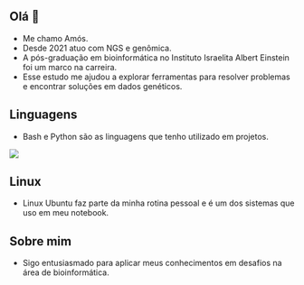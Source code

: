 ## Olá 👋
- Me chamo Amós.
- Desde 2021 atuo com NGS e genômica.
- A pós-graduação em bioinformática no Instituto Israelita Albert Einstein foi um marco na carreira.
- Esse estudo me ajudou a explorar ferramentas para resolver problemas e encontrar soluções em dados genéticos.

## Linguagens 
- Bash e Python são as linguagens que tenho utilizado em projetos.
<img src="https://www.python.org/static/community_logos/python-logo-master-v3-TM.png"/>

## Linux 
- Linux Ubuntu faz parte da minha rotina pessoal e é um dos sistemas que uso em meu notebook.

## Sobre mim
- Sigo entusiasmado para aplicar meus conhecimentos em desafios na área de bioinformática.
